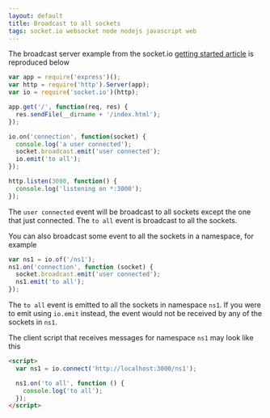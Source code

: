 ```yaml
---
layout: default
title: Broadcast to all sockets
tags: socket.io websocket node nodejs javascript web
---
```


The broadcast server example from the socket.io [getting started article](https://socket.io/get-started/chat/) is reproduced below

```javascript
var app = require('express')();
var http = require('http').Server(app);
var io = require('socket.io')(http);

app.get('/', function(req, res) {
  res.sendFile(__dirname + '/index.html');
});

io.on('connection', function(socket) {
  console.log('a user connected');
  socket.broadcast.emit('user connected');
  io.emit('to all');
});

http.listen(3000, function() {
  console.log('listening on *:3000');
});
```

The `user connected` event will be broadcast to all sockets except the one that just connected. The `to all` event is broadcast to all the sockets.

You can also broadcast some event to all the sockets in a namespace, for example

```javascript
var ns1 = io.of('/ns1');
ns1.on('connection', function (socket) {
  socket.broadcast.emit('user connected');
  ns1.emit('to all');
});
```

The `to all` event is emitted to all the sockets in namespace `ns1`. If you were to emit using `io.emit` instead, the event would not be received by any of the sockets in `ns1`.

The client script that receives messages for namespace `ns1` may look like this

```html
<script>
  var ns1 = io.connect('http://localhost:3000/ns1');

  ns1.on('to all', function () {
    console.log('to all');
  });
</script>
```
